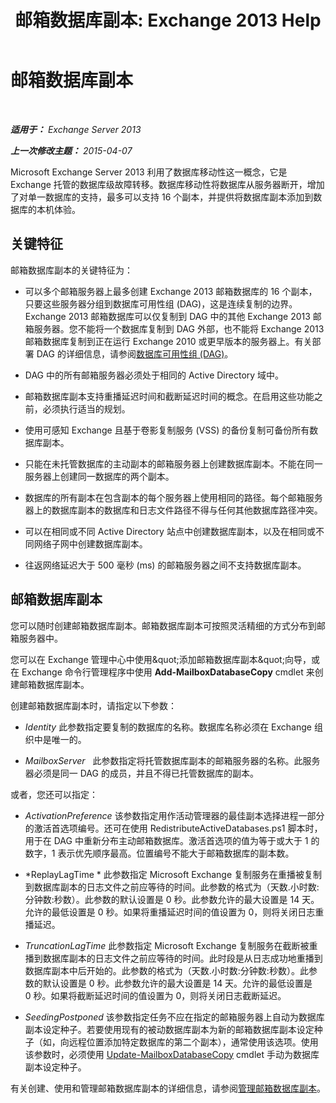 ﻿---
title: '邮箱数据库副本: Exchange 2013 Help'
TOCTitle: 邮箱数据库副本
ms:assetid: ce748bca-3e24-493b-b9e6-153157bffd6a
ms:mtpsurl: https://technet.microsoft.com/zh-cn/library/Dd979802(v=EXCHG.150)
ms:contentKeyID: 50491568
ms.date: 05/21/2018
mtps_version: v=EXCHG.150
ms.translationtype: MT
---

# 邮箱数据库副本

 

_**适用于：** Exchange Server 2013_

_**上一次修改主题：** 2015-04-07_

Microsoft Exchange Server 2013 利用了数据库移动性这一概念，它是 Exchange 托管的数据库级故障转移。数据库移动性将数据库从服务器断开，增加了对单一数据库的支持，最多可以支持 16 个副本，并提供将数据库副本添加到数据库的本机体验。

## 关键特征

邮箱数据库副本的关键特征为：

  - 可以多个邮箱服务器上最多创建 Exchange 2013 邮箱数据库的 16 个副本，只要这些服务器分组到数据库可用性组 (DAG)，这是连续复制的边界。Exchange 2013 邮箱数据库可以仅复制到 DAG 中的其他 Exchange 2013 邮箱服务器。您不能将一个数据库复制到 DAG 外部，也不能将 Exchange 2013 邮箱数据库复制到正在运行 Exchange 2010 或更早版本的服务器上。有关部署 DAG 的详细信息，请参阅[数据库可用性组 (DAG)](database-availability-groups-dags-exchange-2013-help.md)。

  - DAG 中的所有邮箱服务器必须处于相同的 Active Directory 域中。

  - 邮箱数据库副本支持重播延迟时间和截断延迟时间的概念。在启用这些功能之前，必须执行适当的规划。

  - 使用可感知 Exchange 且基于卷影复制服务 (VSS) 的备份复制可备份所有数据库副本。

  - 只能在未托管数据库的主动副本的邮箱服务器上创建数据库副本。不能在同一服务器上创建同一数据库的两个副本。

  - 数据库的所有副本在包含副本的每个服务器上使用相同的路径。每个邮箱服务器上的数据库副本的数据库和日志文件路径不得与任何其他数据库路径冲突。

  - 可以在相同或不同 Active Directory 站点中创建数据库副本，以及在相同或不同网络子网中创建数据库副本。

  - 往返网络延迟大于 500 毫秒 (ms) 的邮箱服务器之间不支持数据库副本。

## 邮箱数据库副本

您可以随时创建邮箱数据库副本。邮箱数据库副本可按照灵活精细的方式分布到邮箱服务器中。

您可以在 Exchange 管理中心中使用\&quot;添加邮箱数据库副本\&quot;向导，或在 Exchange 命令行管理程序中使用 **Add-MailboxDatabaseCopy** cmdlet 来创建邮箱数据库副本。

创建邮箱数据库副本时，请指定以下参数：

  - *Identity* 此参数指定要复制的数据库的名称。数据库名称必须在 Exchange 组织中是唯一的。

  - *MailboxServer*   此参数指定将托管数据库副本的邮箱服务器的名称。此服务器必须是同一 DAG 的成员，并且不得已托管数据库的副本。

或者，您还可以指定：

  - *ActivationPreference* 该参数指定用作活动管理器的最佳副本选择进程一部分的激活首选项编号。还可在使用 RedistributeActiveDatabases.ps1 脚本时，用于在 DAG 中重新分布主动邮箱数据库。激活首选项的值为等于或大于 1 的数字，1 表示优先顺序最高。位置编号不能大于邮箱数据库的副本数。

  - *ReplayLagTime * 此参数指定 Microsoft Exchange 复制服务在重播被复制到数据库副本的日志文件之前应等待的时间。此参数的格式为（天数.小时数:分钟数:秒数）。此参数的默认设置是 0 秒。此参数允许的最大设置是 14 天。允许的最低设置是 0 秒。如果将重播延迟时间的值设置为 0，则将关闭日志重播延迟。

  - *TruncationLagTime* 此参数指定 Microsoft Exchange 复制服务在截断被重播到数据库副本的日志文件之前应等待的时间。此时段是从日志成功地重播到数据库副本中后开始的。此参数的格式为（天数.小时数:分钟数:秒数）。此参数的默认设置是 0 秒。此参数允许的最大设置是 14 天。允许的最低设置是 0 秒。如果将截断延迟时间的值设置为 0，则将关闭日志截断延迟。

  - *SeedingPostponed* 该参数指定任务不应在指定的邮箱服务器上自动为数据库副本设定种子。若要使用现有的被动数据库副本为新的邮箱数据库副本设定种子（如，向远程位置添加特定数据库的第二个副本），通常使用该选项。使用该参数时，必须使用 [Update-MailboxDatabaseCopy](https://technet.microsoft.com/zh-cn/library/dd335201\(v=exchg.150\)) cmdlet 手动为数据库副本设定种子。

有关创建、使用和管理邮箱数据库副本的详细信息，请参阅[管理邮箱数据库副本](managing-mailbox-database-copies-exchange-2013-help.md)。

